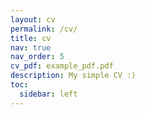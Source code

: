 ```yaml
---
layout: cv
permalink: /cv/
title: cv
nav: true
nav_order: 5
cv_pdf: example_pdf.pdf
description: My simple CV :)
toc:
  sidebar: left
---
```

